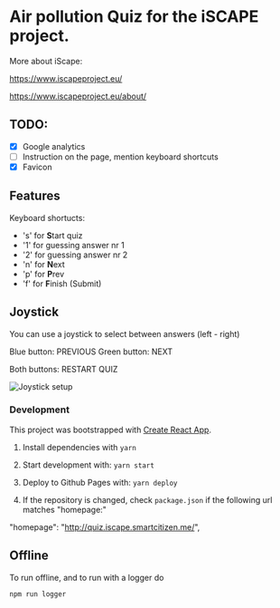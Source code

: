 # Air pollution Quiz for the iSCAPE project.

More about iScape:

https://www.iscapeproject.eu/

https://www.iscapeproject.eu/about/


## TODO:
- [x] Google analytics
- [ ] Instruction on the page, mention keyboard shortcuts
- [x] Favicon

## Features
Keyboard shortucts:
* 's' for **S**tart quiz
* '1' for guessing answer nr 1
* '2' for guessing answer nr 2
* 'n' for **N**ext
* 'p' for **P**rev
* 'f' for **F**inish (Submit)

## Joystick
You can use a joystick to select between answers (left - right)

Blue button: PREVIOUS
Green button: NEXT

Both buttons: RESTART QUIZ

![Joystick setup](https://github.com/fablabbcn/iscape-air-pollution-quiz/blob/master/IMG_20180418_164213.jpg "Joystick setup")


### Development

This project was bootstrapped with [Create React App](https://github.com/facebookincubator/create-react-app).

1. Install dependencies with
  `yarn`

2. Start development with:
  `yarn start`

3. Deploy to Github Pages with:
  `yarn deploy`

4. If the repository is changed, check `package.json` if the following url matches "homepage:"

  "homepage": "http://quiz.iscape.smartcitizen.me/",

## Offline
To run offline, and to run with a logger do

`npm run logger`
